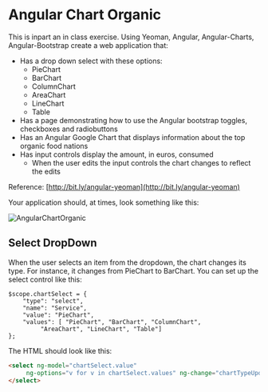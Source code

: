 # Angular Chart Organic

This is inpart an in class exercise. Using Yeoman, Angular, Angular-Charts, Angular-Bootstrap create a web application that:

- Has a drop down select with these options:
	- PieChart
	- BarChart
	- ColumnChart
	- AreaChart
	- LineChart
	- Table
- Has a page demonstrating how to use the Angular bootstrap toggles, checkboxes and radiobuttons
- Has an Angular Google Chart that displays information about the top organic food nations
- Has input controls display the amount, in euros, consumed
	- When the user edits the input controls the chart changes to reflect the edits


Reference: [http://bit.ly/angular-yeoman](http://bit.ly/angular-yeoman)

Your application should, at times, look something like this:

![AngularChartOrganic](https://drive.google.com/uc?export=view&id=0B25UTAlOfPRGZTBYVmZjdGdXR0E)

## Select DropDown

When the user selects an item from the dropdown, the chart changes its type. For instance, it changes from PieChart to BarChart. You can set up the select control like this:

```
$scope.chartSelect = {
    "type": "select",
    "name": "Service",
    "value": "PieChart",
    "values": [ "PieChart", "BarChart", "ColumnChart", 
         "AreaChart", "LineChart", "Table"]
};
```

The HTML should look like this:

```HTML
<select ng-model="chartSelect.value" 
     ng-options="v for v in chartSelect.values" ng-change="chartTypeUpdate()">
</select>
```
